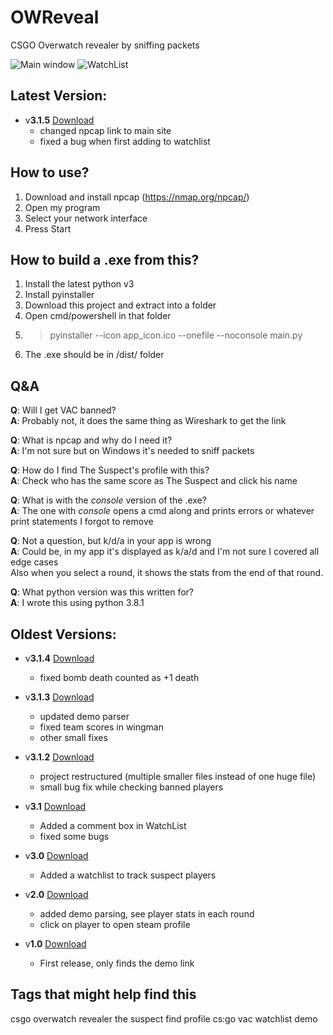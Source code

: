 # OWReveal
CSGO Overwatch revealer by sniffing packets

![Main window](https://i.imgur.com/zyEJq0V.png) ![WatchList](https://i.imgur.com/MHWbTOE.jpg)

## Latest Version:  
  
* v**3.1.5** [Download](https://github.com/ZaharX97/OWReveal/releases)  
  * changed npcap link to main site  
  * fixed a bug when first adding to watchlist  
  
## How to use?
1. Download and install npcap (https://nmap.org/npcap/)
2. Open my program
3. Select your network interface
4. Press Start

## How to build a .exe from this?
1. Install the latest python v3
2. Install pyinstaller
3. Download this project and extract into a folder
4. Open cmd/powershell in that folder
5. > pyinstaller --icon app_icon.ico --onefile --noconsole main.py
6. The .exe should be in /dist/ folder

## Q&A
**Q**: Will I get VAC banned?  
**A**: Probably not, it does the same thing as Wireshark to get the link  

**Q**: What is npcap and why do I need it?  
**A**: I'm not sure but on Windows it's needed to sniff packets  


**Q**: How do I find The Suspect's profile with this?  
**A**: Check who has the same score as The Suspect and click his name  

**Q**: What is with the _console_ version of the .exe?  
**A**: The one with _console_ opens a cmd along and prints errors or whatever print statements I forgot to remove  

**Q**: Not a question, but k/d/a in your app is wrong  
**A**: Could be, in my app it's displayed as k/a/d and I'm not sure I covered all edge cases  
Also when you select a round, it shows the stats from the end of that round.

**Q**: What python version was this written for?  
**A**: I wrote this using python 3.8.1  
  
## Oldest Versions: 
  
* v**3.1.4** [Download](https://github.com/ZaharX97/OWReveal/releases/tag/3.1.4)  
  * fixed bomb death counted as +1 death
  
* v**3.1.3** [Download](https://github.com/ZaharX97/OWReveal/releases/tag/3.1.3)  
  * updated demo parser  
  * fixed team scores in wingman
  * other small fixes

* v**3.1.2** [Download](https://github.com/ZaharX97/OWReveal/releases/tag/3.1.2)  
  * project restructured (multiple smaller files instead of one huge file)  
  * small bug fix while checking banned players  

* v**3.1** [Download](https://github.com/ZaharX97/OWReveal/releases/tag/3.1)  
  * Added a comment box in WatchList
  * fixed some bugs

* v**3.0** [Download](https://github.com/ZaharX97/OWReveal/releases/tag/3.0)
  * Added a watchlist to track suspect players
  
* v**2.0** [Download](https://github.com/ZaharX97/OWReveal/releases/tag/2.0)
  * added demo parsing, see player stats in each round
  * click on player to open steam profile
  
* v**1.0** [Download](https://github.com/ZaharX97/OWReveal/releases/tag/1.0)
  * First release, only finds the demo link  
  
## Tags that might help find this  
csgo overwatch revealer the suspect find profile cs:go vac watchlist demo
